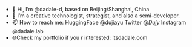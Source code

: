 - 👋 Hi, I’m @dadale-d, based on Beijing/Shanghai, China
- 👀 I’m a creative technologist, strategist, and also a semi-developer.
- 📫 How to reach me: HuggingFace @dujiayu   Twitter @_Dujy_    Instagram @dadale.lab
- 🌐Check my portfolio if you r interested: itsdadale.com

<!---
dadale-d/dadale-d is a ✨ special ✨ repository because its `README.md` (this file) appears on your GitHub profile.
You can click the Preview link to take a look at your changes.
--->
